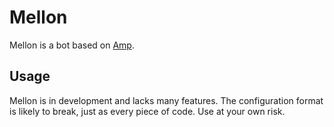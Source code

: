 # Mellon

Mellon is a bot based on [Amp](https://github.com/amphp/amp).

## Usage

Mellon is in development and lacks many features. The configuration format is likely to break, just as every piece of code. Use at your own risk.
